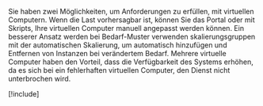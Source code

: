 Sie haben zwei Möglichkeiten, um Anforderungen zu erfüllen, mit virtuellen Computern. Wenn die Last vorhersagbar ist, können Sie das Portal oder mit Skripts, Ihre virtuellen Computer manuell angepasst werden können. Ein besserer Ansatz werden bei Bedarf-Muster verwenden skalierungsgruppen mit der automatischen Skalierung, um automatisch hinzufügen und Entfernen von Instanzen bei verändertem Bedarf. Mehrere virtuelle Computer haben den Vorteil, dass die Verfügbarkeit des Systems erhöhen, da es sich bei ein fehlerhaften virtuellen Computer, den Dienst nicht unterbrochen wird.

[!include[](../../../includes/azure-sandbox-cleanup.md)]